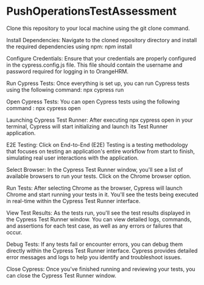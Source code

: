 # PushOperationsTestAssessment
Clone this repository to your local machine using the git clone command.

Install Dependencies: Navigate to the cloned repository directory and install the required dependencies using npm: npm install

Configure Credentials: Ensure that your credentials are properly configured in the cypress.config.js file. This file should contain the username and password required for logging in to OrangeHRM.

Run Cypress Tests: Once everything is set up, you can run Cypress tests using the following command:        npx cypress run

Open Cypress Tests: You can open Cypress tests using the following command : npx cypress open

Launching Cypress Test Runner: After executing npx cypress open in your terminal, Cypress will start initializing and launch its Test Runner application.

E2E Testing: Click on End-to-End (E2E) Testing is a testing methodology that focuses on testing an application's entire workflow from start to finish, simulating real user interactions with the application.

Select Browser: In the Cypress Test Runner window, you'll see a list of available browsers to run your tests. Click on the Chrome browser option.

Run Tests: After selecting Chrome as the browser, Cypress will launch Chrome and start running your tests in it. You'll see the tests being executed in real-time within the Cypress Test Runner interface.

View Test Results: As the tests run, you'll see the test results displayed in the Cypress Test Runner window. You can view detailed logs, commands, and assertions for each test case, as well as any errors or failures that occur.

Debug Tests: If any tests fail or encounter errors, you can debug them directly within the Cypress Test Runner interface. Cypress provides detailed error messages and logs to help you identify and troubleshoot issues.

Close Cypress: Once you've finished running and reviewing your tests, you can close the Cypress Test Runner window.
